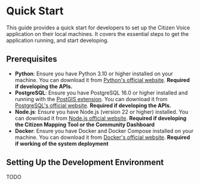# Quick Start

This guide provides a quick start for developers to set up the Citizen Voice application on their local machines. It covers the essential steps to get the application running, and start developing.

## Prerequisites
- **Python**: Ensure you have Python 3.10 or higher installed on your machine. You can download it from [Python's official website](https://www.python.org/downloads/). **Required if developing the APIs.**
- **PostgreSQL**: Ensure you have PostgreSQL 16.0 or higher installed and running with the [PostGIS extension](https://postgis.net/documentation/getting_started/#installing-postgis). You can download it from [PostgreSQL's official website](https://www.postgresql.org/download/). **Required if developing the APIs.**
- **Node.js**: Ensure you have Node.js (version 22 or higher) installed. You can download it from [Node.js official website](https://nodejs.org/). **Required if developing the Citizen Mapping Tool or the Community Dashboard**
- **Docker**: Ensure you have Docker and Docker Compose installed on your machine. You can download it from [Docker's official website](https://www.docker.com/get-started). **Required if working of the system deployment**

## Setting Up the Development Environment
TODO